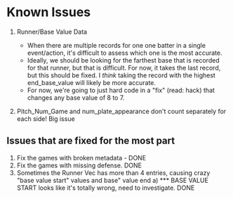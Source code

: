 
# Known Issues

1) Runner/Base Value Data
    - When there are multiple records for one one batter in a single event/action, it's difficult to assess which one is the most accurate.
    - Ideally, we should be looking for the farthest base that is recorded for that runner, but that is difficult. For now, it takes the last
      record, but this should be fixed. I *think* taking the record with the highest end_base_value will likely be more accurate.
    - For now, we're going to just hard code in a "fix" (read: hack) that changes any base value of 8 to 7.

2) Pitch_Num_Game and num_plate_appearance don't count separately for each side! Big issue

## Issues that are fixed for the most part

1) Fix the games with broken metadata - DONE
2) Fix the games with missing defense. DONE
3) Sometimes the Runner Vec has more than 4 entries, causing crazy "base value start" values and base" value end
        a) *** BASE VALUE START looks like it's totally wrong, need to investigate. DONE
